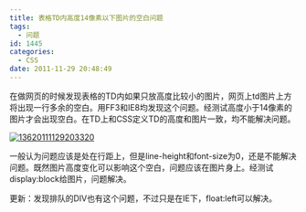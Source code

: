 ```yaml
---
title: 表格TD内高度14像素以下图片的空白问题
tags:
  - 问题
id: 1445
categories:
  - CSS
date: 2011-11-29 20:48:49
---
```


在做网页的时候发现表格的TD内如果只放高度比较小的图片，网页上td图片上方将出现一行多余的空白。用FF3和IE8均发现这个问题。经测试高度小于14像素的图片才会出现空白。在TD上和CSS定义TD的高度和图片一致，均不能解决问题。

[![](http://www.zhaiduo.com/wp-content/uploads/2011/11/13620111129203320.jpg "13620111129203320")](http://www.zhaiduo.com/wp-content/uploads/2011/11/13620111129203320.jpg)

一般认为问题应该是处在行距上，但是line-height和font-size为0，还是不能解决问题。既然图片高度变化可以影响这个空白，问题应该在图片身上。经测试display:block给图片，问题解决。

更新：发现排队的DIV也有这个问题，不过只是在IE下，float:left可以解决。